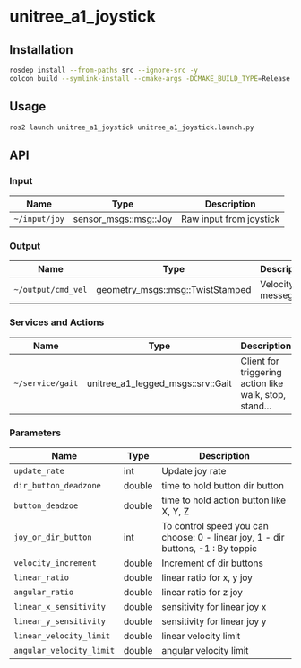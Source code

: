 # unitree_a1_joystick
<!-- Required -->
<!-- Package description -->

## Installation
<!-- Required -->
<!-- Things to consider:
    - How to build package? 
    - Are there any other 3rd party dependencies required? -->

```bash
rosdep install --from-paths src --ignore-src -y
colcon build --symlink-install --cmake-args -DCMAKE_BUILD_TYPE=Release -DCMAKE_EXPORT_COMPILE_COMMANDS=On --packages-up-to unitree_a1_joystick
```

## Usage
<!-- Required -->
<!-- Things to consider:
    - Launching package. 
    - Exposed API (example service/action call. -->

```bash
ros2 launch unitree_a1_joystick unitree_a1_joystick.launch.py
```

## API
<!-- Required -->
<!-- Things to consider:
    - How do you use the package / API? -->

### Input

| Name         | Type                  | Description  |
| ------------ | --------------------- | ------------ |
| `~/input/joy` | sensor_msgs::msg::Joy | Raw input from joystick |

### Output

| Name         | Type                  | Description  |
| ------------ | --------------------- | ------------ |
| `~/output/cmd_vel` | geometry_msgs::msg::TwistStamped | Velocity messege |

### Services and Actions

| Name           | Type                   | Description  |
| -------------- | ---------------------- | ------------ |
| `~/service/gait` | unitree_a1_legged_msgs::srv::Gait  | Client for triggering action like walk, stop, stand... |

### Parameters

| Name         | Type | Description  |
| ------------ | ---- | ------------ |
| `update_rate` | int  | Update joy rate |
| `dir_button_deadzone` | double | time to hold button dir button |
| `button_deadzoe`| double | time to hold action button like X, Y, Z |
| `joy_or_dir_button`| int | To control speed you can choose: 0 - linear joy,  1 - dir buttons, -1 : By toppic |
| `velocity_increment`| double | Increment of dir buttons |
| `linear_ratio`| double | linear ratio for x, y joy |
| `angular_ratio` | double | linear ratio for z joy |
| `linear_x_sensitivity` |  double  | sensitivity for linear joy x |
| `linear_y_sensitivity` |  double  | sensitivity for linear joy y |
| `linear_velocity_limit` | double | linear velocity limit |
| `angular_velocity_limit`| double | angular velocity limit |


